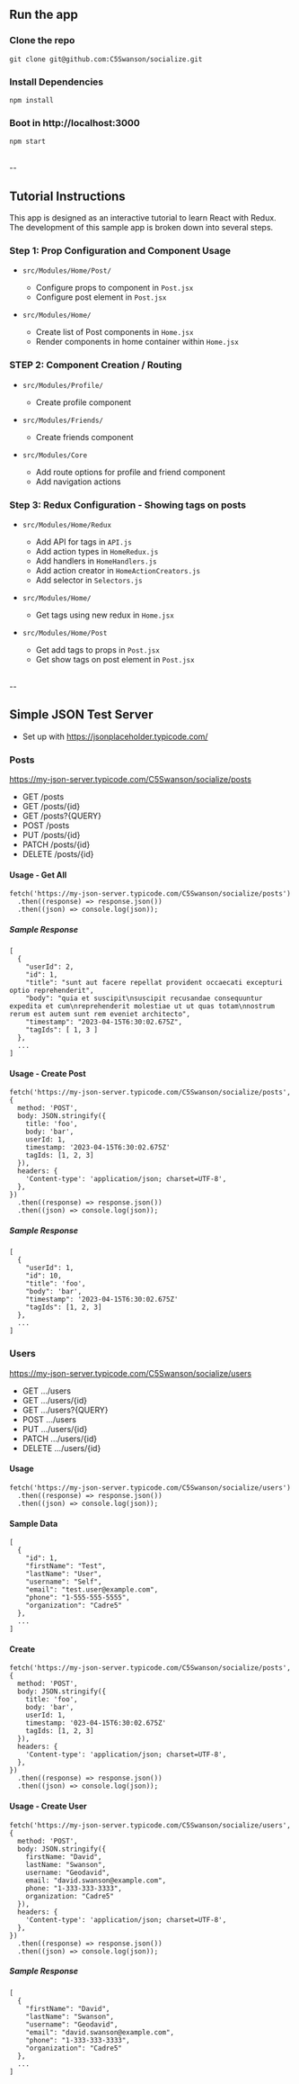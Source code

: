 ## Run the app

### Clone the repo
```
git clone git@github.com:C5Swanson/socialize.git
```

### Install Dependencies
```
npm install
```

### Boot in http://localhost:3000
```
npm start
```

<br>
--

## Tutorial Instructions

This app is designed as an interactive tutorial to learn React with Redux. The development of this sample app is broken down into several steps.

### Step 1: Prop Configuration and Component Usage

* `src/Modules/Home/Post/`
  - Configure props to component in `Post.jsx`
  - Configure post element in `Post.jsx`

* `src/Modules/Home/`
  - Create list of Post components in `Home.jsx`
  - Render components in home container within `Home.jsx`

### STEP 2: Component Creation / Routing

* `src/Modules/Profile/`
  - Create profile component

* `src/Modules/Friends/`
  - Create friends component

* `src/Modules/Core`
  - Add route options for profile and friend component
  - Add navigation actions

### Step 3: Redux Configuration - Showing tags on posts

* `src/Modules/Home/Redux`
  - Add API for tags in `API.js`
  - Add action types in `HomeRedux.js`
  - Add handlers in `HomeHandlers.js`
  - Add action creator in `HomeActionCreators.js`
  - Add selector in `Selectors.js`

* `src/Modules/Home/`
  - Get tags using new redux in `Home.jsx`

* `src/Modules/Home/Post`
  - Get add tags to props in `Post.jsx`
  - Get show tags on post element in `Post.jsx`

<br>
--

## Simple JSON Test Server

* Set up with https://jsonplaceholder.typicode.com/

### Posts
https://my-json-server.typicode.com/C5Swanson/socialize/posts

* GET       /posts 
* GET       /posts/{id}
* GET       /posts?{QUERY}
* POST      /posts
* PUT       /posts/{id}
* PATCH	    /posts/{id}
* DELETE    /posts/{id}

#### Usage - Get All

```
fetch('https://my-json-server.typicode.com/C5Swanson/socialize/posts')
  .then((response) => response.json())
  .then((json) => console.log(json));
```

##### Sample Response

```
[
  {
    "userId": 2,
    "id": 1,
    "title": "sunt aut facere repellat provident occaecati excepturi optio reprehenderit",
    "body": "quia et suscipit\nsuscipit recusandae consequuntur expedita et cum\nreprehenderit molestiae ut ut quas totam\nnostrum rerum est autem sunt rem eveniet architecto",
    "timestamp": "2023-04-15T6:30:02.675Z",
    "tagIds": [ 1, 3 ]
  },
  ...
]
```

#### Usage - Create Post

```
fetch('https://my-json-server.typicode.com/C5Swanson/socialize/posts', {
  method: 'POST',
  body: JSON.stringify({
    title: 'foo',
    body: 'bar',
    userId: 1,
    timestamp: '2023-04-15T6:30:02.675Z'
    tagIds: [1, 2, 3]
  }),
  headers: {
    'Content-type': 'application/json; charset=UTF-8',
  },
})
  .then((response) => response.json())
  .then((json) => console.log(json));
```

##### Sample Response

```
[
  {
    "userId": 1,
    "id": 10,
    "title": 'foo',
    "body": 'bar',
    "timestamp": '2023-04-15T6:30:02.675Z'
    "tagIds": [1, 2, 3]
  },
  ...
]
```


### Users
https://my-json-server.typicode.com/C5Swanson/socialize/users

* GET       .../users 
* GET       .../users/{id}
* GET       .../users?{QUERY}
* POST      .../users
* PUT       .../users/{id}
* PATCH	    .../users/{id}
* DELETE    .../users/{id}

#### Usage

```
fetch('https://my-json-server.typicode.com/C5Swanson/socialize/users')
  .then((response) => response.json())
  .then((json) => console.log(json));
```

#### Sample Data

```
[
  {
    "id": 1,
    "firstName": "Test",
    "lastName": "User",
    "username": "Self",
    "email": "test.user@example.com",
    "phone": "1-555-555-5555",
    "organization": "Cadre5"
  },
  ...
]
```

#### Create

```
fetch('https://my-json-server.typicode.com/C5Swanson/socialize/posts', {
  method: 'POST',
  body: JSON.stringify({
    title: 'foo',
    body: 'bar',
    userId: 1,
    timestamp: '023-04-15T6:30:02.675Z'
    tagIds: [1, 2, 3]
  }),
  headers: {
    'Content-type': 'application/json; charset=UTF-8',
  },
})
  .then((response) => response.json())
  .then((json) => console.log(json));
```

#### Usage - Create User

```
fetch('https://my-json-server.typicode.com/C5Swanson/socialize/users', {
  method: 'POST',
  body: JSON.stringify({
    firstName: "David",
    lastName: "Swanson",
    username: "Geodavid",
    email: "david.swanson@example.com",
    phone: "1-333-333-3333",
    organization: "Cadre5"
  }),
  headers: {
    'Content-type': 'application/json; charset=UTF-8',
  },
})
  .then((response) => response.json())
  .then((json) => console.log(json));
```

##### Sample Response

```
[
  {
    "firstName": "David",
    "lastName": "Swanson",
    "username": "Geodavid",
    "email": "david.swanson@example.com",
    "phone": "1-333-333-3333",
    "organization": "Cadre5"
  },
  ...
]
```